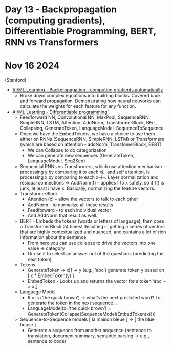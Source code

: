 # Day 13 - Backpropagation (computing gradients), Differentiable Programming, BERT, RNN vs Transformers 

# Nov 16 2024

(Stanford)
* [AI/ML Learning - Backpropagation - computing gradients automatically](https://www.youtube.com/watch?v=OcAF-l2xB9Y)
    * Broke down complex equations into building blocks. Covered back and forward propagation. Demonstrating how neural networks can calculate the weights for each feature for any function.
* [AI/ML Learning - Differentiable programming’](https://youtu.be/c5btEEisp_g?si=CPcv5mmWOclM1Y_h)
    * Feedforward NN, Convolutional NN, MaxPool, SequenceRNN, SimpleRNN, LSTM, Attention, AddNorm, TransformerBlock, BErT, Collapsing, GenerateToken, LanguageModel, SequenceToSequence
    * Once we have the EmbedTokens, we have a choice to use them either on RNNs (SequenceRNN, SimpleRNN, LSTM) or Transformers (which are based on attention - addNorm, TransfomerBlock, BERT)
        - We can Collapse to do categorization
        - We can generate new sequences (GenerateToken, LanguageModel, Seq2Seq)
    * Sequencial RNNs vs Transformers, which use attention mechanism - processing y by comparing it to each xi...and self attention, is processing x by comparing to each x~i~. Layer normalization and residual connections => AddNorm(f) – applies f to x safely, so if f() is junk, at least i have x. Basically, normalizing the feature vectors.
    * TransformerBlock
        - Attention (x)  – allow the vectors to talk to each other
        - AddNorm - to normalize all these results
        - Feedforward - to each individual vector
        - And AddNorm that result as well.
    * BERT - Embeds the tokens (words or letters of language), then does a TransformerBlock 24 times! Resulting in getting a series of vectors that are highly contextualized and nuanced, and contains a lot of rich information about the sentence
        - From here you can use collapse to drive the vectors into one value → category
        - Or use it to select an answer out of the questions (predicting the next token)
    * Tokens
        - GenerateToken → x[] -> y (e.g., ‘abc’)  generate token y based on [ x * EmbedToken(y) ]
        - EmbedToken -  Looks up and returns the vector for a token  ‘abc’ -> x[]
    * Language Model 
        - If x is (‘the quick brown’) → what’s the next predicted word? To generate the token in the next sequence…
        - LanguageModel(x=’the quick brown’) = GenerateToken(Collapse(SequenceModel(EmbedToken(x))))
    * Sequence-to-Sequence models [ la maison bleue ] => [ the blue house ] 
        - Generate a sequence from another sequence (sentence to translation, document summary, semantic parsing → e.g., sentence to code)
